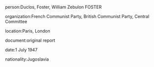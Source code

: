 person:Duclos, Foster, William Zebulon FOSTER

organization:French Communist Party, British Communist Party, Central Committee

location:Paris, London

document:original report

date:1 July 1947

nationality:Jugoslavia

